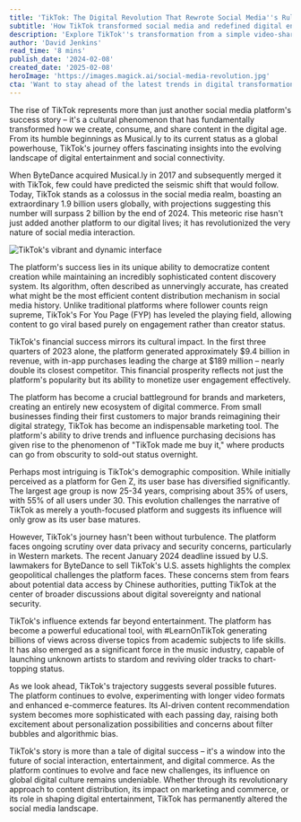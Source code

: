 ```yaml
---
title: 'TikTok: The Digital Revolution That Rewrote Social Media''s Rulebook'
subtitle: 'How TikTok transformed social media and redefined digital entertainment'
description: 'Explore TikTok''s transformation from a simple video-sharing app to a global cultural phenomenon that has revolutionized social media, digital entertainment, and commerce. With 1.9 billion users and counting, TikTok''s innovative approach to content distribution and user engagement has created new paradigms for digital interaction and marketing.'
author: 'David Jenkins'
read_time: '8 mins'
publish_date: '2024-02-08'
created_date: '2025-02-08'
heroImage: 'https://images.magick.ai/social-media-revolution.jpg'
cta: 'Want to stay ahead of the latest trends in digital transformation and social media evolution? Follow us on LinkedIn at MagickAI for regular insights into the technologies shaping our digital future!'
---
```


The rise of TikTok represents more than just another social media platform's success story – it's a cultural phenomenon that has fundamentally transformed how we create, consume, and share content in the digital age. From its humble beginnings as Musical.ly to its current status as a global powerhouse, TikTok's journey offers fascinating insights into the evolving landscape of digital entertainment and social connectivity.

When ByteDance acquired Musical.ly in 2017 and subsequently merged it with TikTok, few could have predicted the seismic shift that would follow. Today, TikTok stands as a colossus in the social media realm, boasting an extraordinary 1.9 billion users globally, with projections suggesting this number will surpass 2 billion by the end of 2024. This meteoric rise hasn't just added another platform to our digital lives; it has revolutionized the very nature of social media interaction.

![TikTok's vibrant and dynamic interface](https://i.magick.ai/PIXE/1739011417476_magick_img.webp)

The platform's success lies in its unique ability to democratize content creation while maintaining an incredibly sophisticated content discovery system. Its algorithm, often described as unnervingly accurate, has created what might be the most efficient content distribution mechanism in social media history. Unlike traditional platforms where follower counts reign supreme, TikTok's For You Page (FYP) has leveled the playing field, allowing content to go viral based purely on engagement rather than creator status.

TikTok's financial success mirrors its cultural impact. In the first three quarters of 2023 alone, the platform generated approximately $9.4 billion in revenue, with in-app purchases leading the charge at $189 million – nearly double its closest competitor. This financial prosperity reflects not just the platform's popularity but its ability to monetize user engagement effectively.

The platform has become a crucial battleground for brands and marketers, creating an entirely new ecosystem of digital commerce. From small businesses finding their first customers to major brands reimagining their digital strategy, TikTok has become an indispensable marketing tool. The platform's ability to drive trends and influence purchasing decisions has given rise to the phenomenon of "TikTok made me buy it," where products can go from obscurity to sold-out status overnight.

Perhaps most intriguing is TikTok's demographic composition. While initially perceived as a platform for Gen Z, its user base has diversified significantly. The largest age group is now 25-34 years, comprising about 35% of users, with 55% of all users under 30. This evolution challenges the narrative of TikTok as merely a youth-focused platform and suggests its influence will only grow as its user base matures.

However, TikTok's journey hasn't been without turbulence. The platform faces ongoing scrutiny over data privacy and security concerns, particularly in Western markets. The recent January 2024 deadline issued by U.S. lawmakers for ByteDance to sell TikTok's U.S. assets highlights the complex geopolitical challenges the platform faces. These concerns stem from fears about potential data access by Chinese authorities, putting TikTok at the center of broader discussions about digital sovereignty and national security.

TikTok's influence extends far beyond entertainment. The platform has become a powerful educational tool, with #LearnOnTikTok generating billions of views across diverse topics from academic subjects to life skills. It has also emerged as a significant force in the music industry, capable of launching unknown artists to stardom and reviving older tracks to chart-topping status.

As we look ahead, TikTok's trajectory suggests several possible futures. The platform continues to evolve, experimenting with longer video formats and enhanced e-commerce features. Its AI-driven content recommendation system becomes more sophisticated with each passing day, raising both excitement about personalization possibilities and concerns about filter bubbles and algorithmic bias.

TikTok's story is more than a tale of digital success – it's a window into the future of social interaction, entertainment, and digital commerce. As the platform continues to evolve and face new challenges, its influence on global digital culture remains undeniable. Whether through its revolutionary approach to content distribution, its impact on marketing and commerce, or its role in shaping digital entertainment, TikTok has permanently altered the social media landscape.